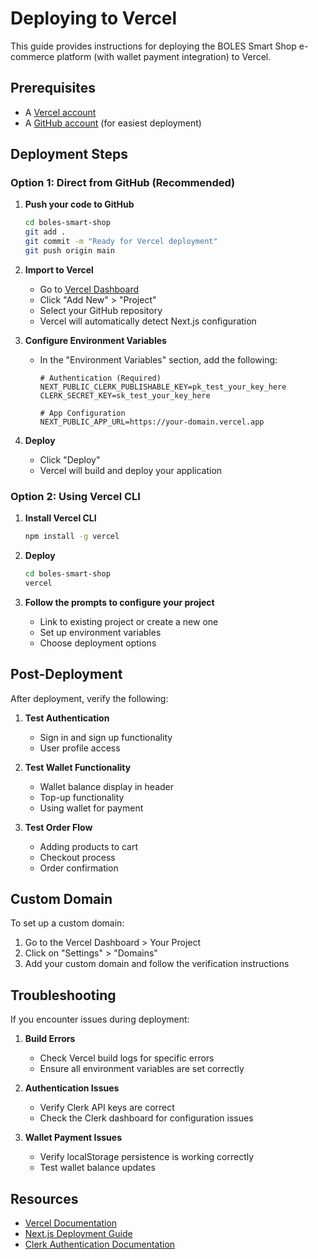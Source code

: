# Deploying to Vercel

This guide provides instructions for deploying the BOLES Smart Shop e-commerce platform (with wallet payment integration) to Vercel.

## Prerequisites

- A [Vercel account](https://vercel.com/signup)
- A [GitHub account](https://github.com/signup) (for easiest deployment)

## Deployment Steps

### Option 1: Direct from GitHub (Recommended)

1. **Push your code to GitHub**
   ```bash
   cd boles-smart-shop
   git add .
   git commit -m "Ready for Vercel deployment"
   git push origin main
   ```

2. **Import to Vercel**
   - Go to [Vercel Dashboard](https://vercel.com/dashboard)
   - Click "Add New" > "Project"
   - Select your GitHub repository
   - Vercel will automatically detect Next.js configuration

3. **Configure Environment Variables**
   - In the "Environment Variables" section, add the following:
     ```
     # Authentication (Required)
     NEXT_PUBLIC_CLERK_PUBLISHABLE_KEY=pk_test_your_key_here
     CLERK_SECRET_KEY=sk_test_your_key_here

     # App Configuration
     NEXT_PUBLIC_APP_URL=https://your-domain.vercel.app
     ```

4. **Deploy**
   - Click "Deploy"
   - Vercel will build and deploy your application

### Option 2: Using Vercel CLI

1. **Install Vercel CLI**
   ```bash
   npm install -g vercel
   ```

2. **Deploy**
   ```bash
   cd boles-smart-shop
   vercel
   ```

3. **Follow the prompts to configure your project**
   - Link to existing project or create a new one
   - Set up environment variables
   - Choose deployment options

## Post-Deployment

After deployment, verify the following:

1. **Test Authentication**
   - Sign in and sign up functionality
   - User profile access

2. **Test Wallet Functionality**
   - Wallet balance display in header
   - Top-up functionality
   - Using wallet for payment

3. **Test Order Flow**
   - Adding products to cart
   - Checkout process
   - Order confirmation

## Custom Domain

To set up a custom domain:

1. Go to the Vercel Dashboard > Your Project
2. Click on "Settings" > "Domains"
3. Add your custom domain and follow the verification instructions

## Troubleshooting

If you encounter issues during deployment:

1. **Build Errors**
   - Check Vercel build logs for specific errors
   - Ensure all environment variables are set correctly

2. **Authentication Issues**
   - Verify Clerk API keys are correct
   - Check the Clerk dashboard for configuration issues

3. **Wallet Payment Issues**
   - Verify localStorage persistence is working correctly
   - Test wallet balance updates

## Resources

- [Vercel Documentation](https://vercel.com/docs)
- [Next.js Deployment Guide](https://nextjs.org/docs/deployment)
- [Clerk Authentication Documentation](https://clerk.com/docs)
